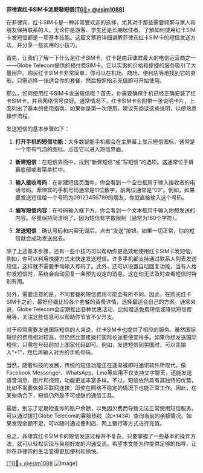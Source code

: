 **菲律宾红卡SIM卡怎麽發短信[[TG💪+ @esim1088](https://t.me/s/esim1088)]**

在菲律宾，红卡SIM卡是一种非常受欢迎的选择，尤其对于那些需要频繁与家人和朋友保持联系的人。无论你是游客、学生还是长期居住者，了解如何使用红卡SIM卡发短信都是一项基本技能。这篇文章将详细讲解菲律宾红卡SIM卡的短信发送方法，并分享一些实用的小技巧。

首先，让我们了解一下什么是红卡SIM卡。红卡是由菲律宾最大的电信运营商之一——Globe Telecom提供的预付费SIM卡。它以实惠的价格和便捷的服务吸引了大量用户。购买红卡SIM卡非常简单，你可以在机场、商场、便利店等地找到它的身影。只需选择一张适合你的套餐，然后按照指示充值即可开始使用。

那么，如何使用红卡SIM卡发送短信呢？首先，你需要确保手机已经正确安装了红卡SIM卡，并且网络信号良好。通常情况下，红卡SIM卡会附带一张说明卡片，上面列出了基本的使用指南。如果你是第一次使用，建议先阅读这些说明，以便熟悉操作流程。

发送短信的基本步骤如下：

1. **打开手机的短信功能**：大多数智能手机都会在主屏幕上显示短信图标，通常是一个带有气泡的图标。点击它以进入短信界面。

2. **新建短信**：在短信界面中，找到“新建短信”或“写短信”的选项。这通常位于屏幕底部或者菜单栏中。

3. **输入接收号码**：在新建短信页面中，你会看到一个空白框用于输入接收者的电话号码。菲律宾的手机号码通常是11位数字，前两位通常是“09”。例如，如果要发送短信给一个号码为09123456789的朋友，你就直接输入这个号码。

4. **编写短信内容**：在号码输入框下方，你会看到一个文本框用于输入你想发送的内容。尽量保持简洁明了，因为短信有字数限制（通常为160个字符）。

5. **发送短信**：确认号码和内容无误后，点击“发送”按钮。如果一切正常，你的短信就会成功发送出去。

除了上述基本步骤，还有一些小技巧可以帮助你更高效地使用红卡SIM卡发短信。例如，你可以利用快捷方式来快速发送短信。许多手机都支持通过联系人列表发送短信，这样就不需要手动输入号码了。此外，还可以设置自动回复功能，当有人给你发短信时，系统会自动回复一条预先设定的消息，这在你无法及时查看短信时特别有用。

另外，需要注意的是，不同套餐的短信费用可能会有所不同。因此，在购买红卡SIM卡之前，最好仔细比较各个套餐的资费详情，选择最适合自己的方案。通常来说，Globe Telecom会定期推出各种优惠活动，比如赠送免费短信或降低短信费用等，关注这些信息可以帮助你节省不少开支。

对于经常需要发送国际短信的人来说，红卡SIM卡也提供了相应的服务。虽然国际短信的费用相对较高，但仍然比直接拨打国际长途要便宜得多。如果你想发送国际短信，只需在号码前加上国家代码即可。例如，发送短信到美国时，可以先输入“+1”，然后再输入对方的手机号码。

当然，随着科技的发展，传统的短信功能正在逐渐被即时通讯软件所取代。像Facebook Messenger、WhatsApp、Line等应用不仅支持文字聊天，还能发送语音消息、图片和视频，功能更加丰富多样。不过，短信依然具有其独特的优势，比如不需要依赖互联网连接，即使在网络不稳定的情况下也能正常工作。因此，在某些场合下，短信仍然是不可或缺的通信工具。

最后，别忘了定期检查你的账户余额，以免因欠费而导致无法正常使用短信服务。可以通过拨打Globe Telecom的客服热线（如*143#）查询当前的余额情况。如果发现余额不足，可以随时通过便利店、网上银行等方式进行充值。

总之，菲律宾红卡SIM卡的短信发送过程并不复杂，只要掌握了一些基本的操作方法，就可以轻松实现与亲朋好友的沟通交流。希望本文能为你提供足够的指导，让你在菲律宾的生活变得更加便利和愉快。

[[TG💪+ @esim1088](https://t.me/s/esim1088) ![Image](https://i.postimg.cc/4NQfJmqS/Snipaste-2025-05-13-00-14-12.png)]
